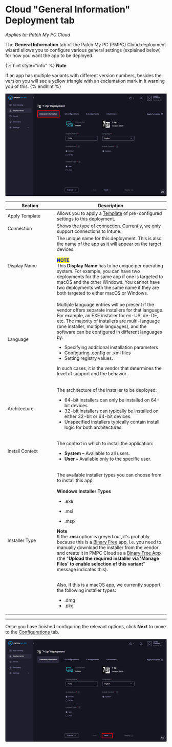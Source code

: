 # Cloud "General Information" Deployment tab

_Applies to: Patch My PC Cloud_

The **General Information** tab of the Patch My PC (PMPC) Cloud deployment wizard allows you to configure various general settings (explained below) for how you want the app to be deployed.

{% hint style="info" %}
**Note**

If an app has multiple variants with different version numbers, besides the version you will see a yellow triangle with an exclamation mark in it  warning you of this.
{% endhint %}

![&#x22;General Information&#x22; tab](/_images/image%20%282383%29.png "&#x22;General Information&#x22; tab")

<table><thead><tr><th width="140">Section</th><th>Description</th></tr></thead><tbody><tr><td>Apply Template</td><td>Allows you to apply a <a href="../use-a-template-in-cloud-deployments.md">Template</a> of pre-configured settings to this deployment.</td></tr><tr><td>Connection</td><td>Shows the type of connection. Currently, we only support connections to Intune.</td></tr><tr><td>Display Name</td><td>The unique name for this deployment. This is also the name of the app as it will appear on the target devices.<br><br><mark style="color:blue;"><strong>NOTE</strong></mark><br>This <strong>Display Name</strong> has to be unique per operating system. For example, you can have two deployments for the same app if one is targeted to macOS and the other Windows. You cannot have two deployments with the same name if they are both targeted to either macOS or Windows.</td></tr><tr><td>Language</td><td><p>Multiple language entries will be present if the vendor offers separate installers for that language. For example, an EXE installer for en-US, de-DE, etc. The majority of installers are multi-language (one installer, multiple languages), and the software can be configured in different languages by:</p><ul><li>Specifying additional installation parameters</li><li>Configuring .config or .xml files</li><li>Setting registry values.</li></ul><p>In such cases, it is the vendor that determines the level of support and the behavior.</p></td></tr><tr><td>Architecture</td><td><p>The architecture of the installer to be deployed:</p><ul><li>64-bit installers can only be installed on 64-bit devices</li><li>32-bit installers can typically be installed on either 32-bit or 64-bit devices. </li><li>Unspecified installers typically contain install logic for both architectures.</li></ul></td></tr><tr><td>Install Context</td><td><p>The context in which to install the application:</p><ul><li><strong>System –</strong> Available to all users.</li><li><strong>User –</strong> Available only to the specific user.</li></ul></td></tr><tr><td>Installer Type</td><td><p>The available installer types you can choose from to install this app:<br><br><strong>Windows Installer Types</strong></p><ul><li>.exe</li></ul><ul><li>.msi</li></ul><ul><li>.msp</li></ul><p><strong>Note</strong><br>If the <strong>.msi</strong> option is greyed out, it's probably because this is a <a href="../../binary-free-apps/binary-free-apps-overview.md">Binary Free</a> app, i.e. you need to manually download the installer from the vendor and create it in PMPC Cloud as a <a href="../../binary-free-apps/deploy-a-binary-free-app.md">Binary Free App</a> (the "<strong>Upload the required installer via 'Manage Files' to enable selection of this variant</strong>" message indicates this).</p><p><br>Also, if this is a macOS app, we currently support the following installer types:</p><ul><li>.dmg</li><li>.pkg</li></ul></td></tr></tbody></table>

***

Once you have finished configuring the relevant options, click **Next** to move to the [Configurations ](cloud-configurations-deployment-tab/)tab.

![clicking &#x22;Next&#x22; to move to the &#x22;Configurations&#x22; page](/_images/image%20%282384%29.png "clicking &#x22;Next&#x22; to move to the &#x22;Configurations&#x22; page")
